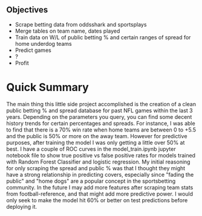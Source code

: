 ## Objectives
- Scrape betting data from oddsshark and sportsplays
- Merge tables on team name, dates played
- Train data on W/L of public betting % and certain ranges of spread for home underdog teams
- Predict games
- ?
- Profit

# Quick Summary
The main thing this little side project accomplished is the creation of a clean public betting % and spread database for past NFL games within the last 3 years.
Depending on the parameters you query, you can find some decent history trends for certain percentages and spreads.
For instance, I was able to find that there is a 70% win rate when home teams are between 0 to +5.5 and the public is 50% or more on the away team.
However for predictive purposes, after training the model I was only getting a little over 50% at best. I have a couple of ROC curves in the model_train.ipynb jupyter notebook file to show true positive vs false positive rates for models trained with Random Forest Classifier and logistic regression.
My initial reasoning for only scraping the spread and public % was that I thought they might have a strong relationship in predicting covers, especially since "fading the public" and "home dogs" are a popular concept in the sportsbetting community. In the future I may add more features after scraping team stats from football-reference, and that might add more predictive power. I would only seek to make the model hit 60% or better on test predictions before deploying it.
